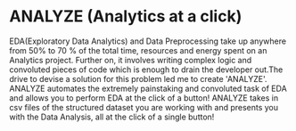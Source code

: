 # ANALYZE (Analytics at a click)
EDA(Exploratory Data Analytics) and Data Preprocessing take up anywhere from 50% to 70 % of the total time, resources and energy spent on an Analytics project. Further on, it involves writing complex logic and convoluted pieces of code which is enough to drain the developer out.The drive to devise a solution for this problem led me to create 'ANALYZE'. ANALYZE automates the extremely painstaking and convoluted task of EDA and allows you to perform EDA at the click of a button! ANALYZE takes in csv files of the structured dataset you are working with and presents you with the Data Analysis, all at the click of a single button!
